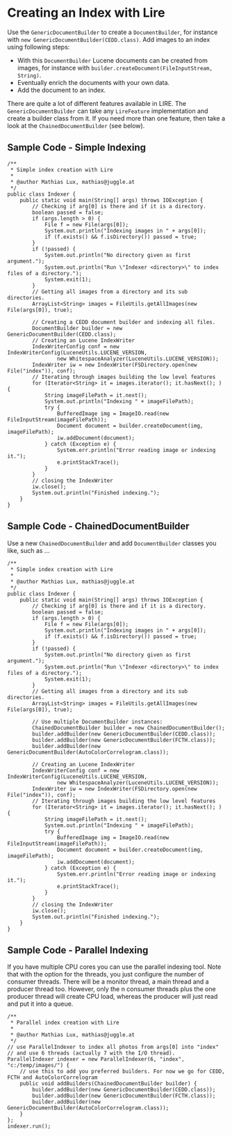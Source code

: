 # Creating an Index with Lire
Use the `GenericDocumentBuilder` to create a `DocumentBuilder`, for instance with `new GenericDocumentBuilder(CEDD.class)`. Add images to an index using following steps:

  * With this `DocumentBuilder` Lucene documents can be created from images, for instance with `builder.createDocument(FileInputStream, String)`.
  * Eventually enrich the documents with your own data.
  * Add the document to an index.

There are quite a lot of different features available in LIRE. The `GenericDocumentBuilder` can take any `LireFeature`
implementation and create a builder class from it. If you need more than one feature, then take a look at the
`ChainedDocumentBuilder` (see below).

## Sample Code - Simple Indexing

    /**
     * Simple index creation with Lire
     *
     * @author Mathias Lux, mathias@juggle.at
     */
    public class Indexer {
        public static void main(String[] args) throws IOException {
            // Checking if arg[0] is there and if it is a directory.
            boolean passed = false;
            if (args.length > 0) {
                File f = new File(args[0]);
                System.out.println("Indexing images in " + args[0]);
                if (f.exists() && f.isDirectory()) passed = true;
            }
            if (!passed) {
                System.out.println("No directory given as first argument.");
                System.out.println("Run \"Indexer <directory>\" to index files of a directory.");
                System.exit(1);
            }
            // Getting all images from a directory and its sub directories.
            ArrayList<String> images = FileUtils.getAllImages(new File(args[0]), true);

            // Creating a CEDD document builder and indexing all files.
            DocumentBuilder builder = new GenericDocumentBuilder(CEDD.class);
            // Creating an Lucene IndexWriter
            IndexWriterConfig conf = new IndexWriterConfig(LuceneUtils.LUCENE_VERSION,
                    new WhitespaceAnalyzer(LuceneUtils.LUCENE_VERSION));
            IndexWriter iw = new IndexWriter(FSDirectory.open(new File("index")), conf);
            // Iterating through images building the low level features
            for (Iterator<String> it = images.iterator(); it.hasNext(); ) {
                String imageFilePath = it.next();
                System.out.println("Indexing " + imageFilePath);
                try {
                    BufferedImage img = ImageIO.read(new FileInputStream(imageFilePath));
                    Document document = builder.createDocument(img, imageFilePath);
                    iw.addDocument(document);
                } catch (Exception e) {
                    System.err.println("Error reading image or indexing it.");
                    e.printStackTrace();
                }
            }
            // closing the IndexWriter
            iw.close();
            System.out.println("Finished indexing.");
        }
    }


## Sample Code - ChainedDocumentBuilder
Use a new `ChainedDocumentBuilder` and add `DocumentBuilder` classes you like, such as ...


    /**
     * Simple index creation with Lire
     *
     * @author Mathias Lux, mathias@juggle.at
     */
    public class Indexer {
        public static void main(String[] args) throws IOException {
            // Checking if arg[0] is there and if it is a directory.
            boolean passed = false;
            if (args.length > 0) {
                File f = new File(args[0]);
                System.out.println("Indexing images in " + args[0]);
                if (f.exists() && f.isDirectory()) passed = true;
            }
            if (!passed) {
                System.out.println("No directory given as first argument.");
                System.out.println("Run \"Indexer <directory>\" to index files of a directory.");
                System.exit(1);
            }
            // Getting all images from a directory and its sub directories.
            ArrayList<String> images = FileUtils.getAllImages(new File(args[0]), true);

            // Use multiple DocumentBuilder instances:
            ChainedDocumentBuilder builder = new ChainedDocumentBuilder();
            builder.addBuilder(new GenericDocumentBuilder(CEDD.class));
            builder.addBuilder(new GenericDocumentBuilder(FCTH.class));
            builder.addBuilder(new GenericDocumentBuilder(AutoColorCorrelogram.class));

            // Creating an Lucene IndexWriter
            IndexWriterConfig conf = new IndexWriterConfig(LuceneUtils.LUCENE_VERSION,
                    new WhitespaceAnalyzer(LuceneUtils.LUCENE_VERSION));
            IndexWriter iw = new IndexWriter(FSDirectory.open(new File("index")), conf);
            // Iterating through images building the low level features
            for (Iterator<String> it = images.iterator(); it.hasNext(); ) {
                String imageFilePath = it.next();
                System.out.println("Indexing " + imageFilePath);
                try {
                    BufferedImage img = ImageIO.read(new FileInputStream(imageFilePath));
                    Document document = builder.createDocument(img, imageFilePath);
                    iw.addDocument(document);
                } catch (Exception e) {
                    System.err.println("Error reading image or indexing it.");
                    e.printStackTrace();
                }
            }
            // closing the IndexWriter
            iw.close();
            System.out.println("Finished indexing.");
        }
    }

## Sample Code - Parallel Indexing
If you have multiple CPU cores you can use the parallel indexing tool. Note that with the option for the threads, you
just configure the number of consumer threads. There will be a monitor thread, a main thread and a producer thread too.
However, only the n consumer threads plus the one producer thread will create CPU load, whereas the producer will just
read and put it into a queue.


    /**
     * Parallel index creation with Lire
     *
     * @author Mathias Lux, mathias@juggle.at
     */
    // use ParallelIndexer to index all photos from args[0] into "index"
    // and use 6 threads (actually 7 with the I/O thread).
    ParallelIndexer indexer = new ParallelIndexer(6, "index", "c:/temp/images/") {
        // use this to add you preferred builders. For now we go for CEDD, FCTH and AutoColorCorrelogram
        public void addBuilders(ChainedDocumentBuilder builder) {
            builder.addBuilder(new GenericDocumentBuilder(CEDD.class));
            builder.addBuilder(new GenericDocumentBuilder(FCTH.class));
            builder.addBuilder(new GenericDocumentBuilder(AutoColorCorrelogram.class));
        }
    };
    indexer.run();
